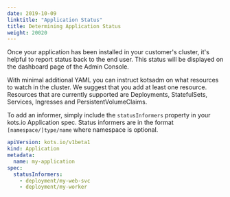 ```yaml
---
date: 2019-10-09
linktitle: "Application Status"
title: Determining Application Status
weight: 20020
---
```


Once your application has been installed in your customer's cluster, it's helpful to report status back to the end user. This status will be displayed on the dashboard page of the Admin Console.

With minimal additional YAML you can instruct kotsadm on what resources to watch in the cluster. We suggest that you add at least one resource. Resources that are currently supported are Deployments, StatefulSets, Services, Ingresses and PersistentVolumeClaims.

To add an informer, simply include the `statusInformers` property in your kots.io Application spec. Status informers are in the format `[namespace/]type/name` where namespace is optional.

```yaml
apiVersion: kots.io/v1beta1
kind: Application
metadata:
  name: my-application
spec:
  statusInformers:
    - deployment/my-web-svc
    - deployment/my-worker
```
